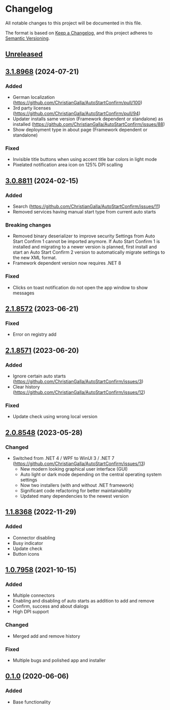 # Changelog

All notable changes to this project will be documented in this file.

The format is based on [Keep a Changelog](https://keepachangelog.com/en/1.0.0/),
and this project adheres to [Semantic Versioning](https://semver.org/spec/v2.0.0.html).


## [Unreleased]

## [3.1.8968] (2024-07-21)

### Added
- German localization (https://github.com/ChristianGalla/AutoStartConfirm/pull/100)
- 3rd party licenses (https://github.com/ChristianGalla/AutoStartConfirm/pull/94)
- Updater installs same version (Framework dependent or standalone) as installed (https://github.com/ChristianGalla/AutoStartConfirm/issues/88)
- Show deployment type in about page (Framework dependent or standalone)

### Fixed
- Invisible title buttons when using accent title bar colors in light mode
- Pixelated notification area icon on 125% DPI scalling

## [3.0.8811] (2024-02-15)

### Added
- Search (https://github.com/ChristianGalla/AutoStartConfirm/issues/11)
- Removed services having manual start type from current auto starts

### Breaking changes
- Removed binary deserializer to improve security
  Settings from Auto Start Confirm 1 cannot be imported anymore.
  If Auto Start Confirm 1 is installed and migrating to a newer version is planned, first install and start an Auto Start Confirm 2 version to automatically migrate settings to the new XML format.
- Framework dependent version now requires .NET 8

### Fixed
- Clicks on toast notification do not open the app window to show messages


## [2.1.8572] (2023-06-21)

### Fixed
- Error on registry add


## [2.1.8571] (2023-06-20)

### Added
- Ignore certain auto starts (https://github.com/ChristianGalla/AutoStartConfirm/issues/3)
- Clear history (https://github.com/ChristianGalla/AutoStartConfirm/issues/12)

### Fixed
- Update check using wrong local version


## [2.0.8548] (2023-05-28)

### Changed
- Switched from .NET 4 / WPF to WinUI 3 / .NET 7 (https://github.com/ChristianGalla/AutoStartConfirm/issues/13)
  - New modern looking graphical user interface (GUI)
  - Auto light or dark mode depending on the central operating system settings
  - Now two installers (with and without .NET framework)
  - Significant code refactoring for better maintainability
  - Updated many dependencies to the newest version


## [1.1.8368] (2022-11-29)

### Added 
- Connector disabling
- Busy indicator
- Update check
- Button icons


## [1.0.7958] (2021-10-15)

### Added
- Multiple connectors
- Enabling and disabling of auto starts as addition to add and remove
- Confirm, success and about dialogs
- High DPI support

### Changed
- Merged add and remove history

### Fixed
- Multiple bugs and polished app and installer


## [0.1.0] (2020-06-06)

### Added
- Base functionality

[Unreleased]: https://github.com/ChristianGalla/AutoStartConfirm/compare/v3.1.8968...HEAD
[3.1.8968]: https://github.com/ChristianGalla/AutoStartConfirm/compare/v2.1.8572...v3.1.8968
[3.0.8811]: https://github.com/ChristianGalla/AutoStartConfirm/compare/v2.1.8572...v3.0.8811
[2.1.8572]: https://github.com/ChristianGalla/AutoStartConfirm/compare/v2.1.8571...v2.1.8572
[2.1.8571]: https://github.com/ChristianGalla/AutoStartConfirm/compare/v2.0.8548...v2.1.8571
[2.0.8548]: https://github.com/ChristianGalla/AutoStartConfirm/compare/v1.1.8368...v2.0.8548
[1.1.8368]: https://github.com/ChristianGalla/AutoStartConfirm/compare/v1.0...v1.1.8368
[1.0.7958]: https://github.com/ChristianGalla/AutoStartConfirm/compare/v0.1.0...v1.0.7958
[0.1.0]: https://github.com/ChristianGalla/AutoStartConfirm/releases/tag/v0.1.0
